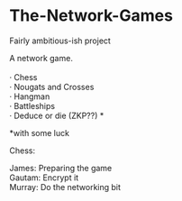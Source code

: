 # The-Network-Games
Fairly ambitious-ish project<br/>

A network game.<br/><br/>
·	Chess<br/>
·	Nougats and Crosses<br/>
·	Hangman<br/>
·	Battleships<br/>
·	Deduce or die (ZKP??) *<br/>

*with some luck<br/>

Chess:<br/>

James: Preparing the game<br/>
Gautam: Encrypt it<br/>
Murray: Do the networking bit<br/>
